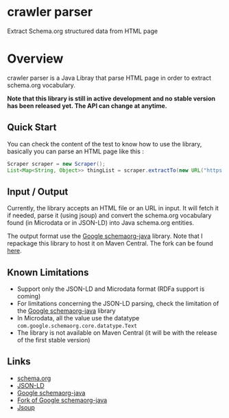 # crawler parser

Extract Schema.org structured data from HTML page

# Overview
crawler parser is a Java Libray that parse HTML page in order to extract schema.org vocabulary.

**Note that this library is still in active development and no stable version has been released yet. The API can change at anytime.**

## Quick Start
You can check the content of the test to know how to use the library, basically you can parse an HTML page like this :
```java
Scraper scraper = new Scraper();
List<Map<String, Object>> thingList = scraper.extractTo(new URL("https://www.lazada.vn/products/combo-ao-thun-be-trai-chat-lieu-mem-min-vd-i225056154-s307710790.html?spm=a2o4n.home.flashSale.4.1905e182Os10xC&search=1&mp=1"), 20000);;
```

## Input / Output
Currently, the library accepts an HTML file or an URL in input. It will fetch it if needed, parse it (using jsoup) and convert the schema.org vocabulary found (in Microdata or in JSON-LD) into Java schema.org entities.

The output format use the [Google schemaorg-java](https://github.com/google/schemaorg-java) library. Note that I repackage this library to host it on Maven Central. The fork can be found [here](https://github.com/mautini/schemaorg-java).

## Known Limitations
- Support only the JSON-LD and Microdata format (RDFa support is coming)
- For limitations concerning the JSON-LD parsing, check the limitation of the [Google schemaorg-java](https://github.com/google/schemaorg-java) library
- In Microdata, all the value use the datatype `com.google.schemaorg.core.datatype.Text`
- The library is not available on Maven Central (it will be with the release of the first stable version)

## Links
- [schema.org](https://schema.org/)
- [JSON-LD](https://json-ld.org)
- [Google schemaorg-java](https://github.com/google/schemaorg-java)
- [Fork of Google schemaorg-java](https://github.com/mautini/schemaorg-java)
- [Jsoup](https://jsoup.org/)
